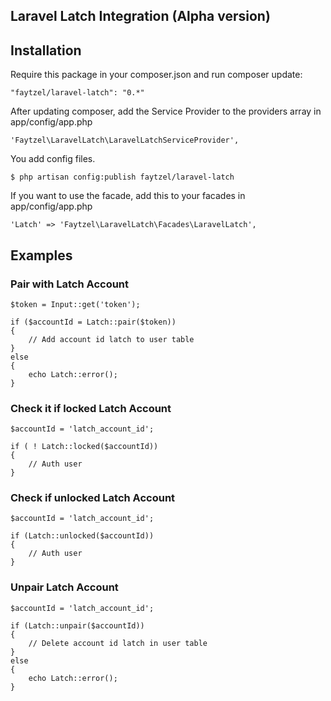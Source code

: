 ## Laravel Latch Integration (Alpha version)

## Installation

Require this package in your composer.json and run composer update:

    "faytzel/laravel-latch": "0.*"

After updating composer, add the Service Provider to the providers array in app/config/app.php

    'Faytzel\LaravelLatch\LaravelLatchServiceProvider',

You add config files.

    $ php artisan config:publish faytzel/laravel-latch

If you want to use the facade, add this to your facades in app/config/app.php

    'Latch' => 'Faytzel\LaravelLatch\Facades\LaravelLatch',

## Examples

### Pair with Latch Account

    $token = Input::get('token');

    if ($accountId = Latch::pair($token))
    {
        // Add account id latch to user table
    }
    else
    {
        echo Latch::error();
    }

### Check it if locked Latch Account

    $accountId = 'latch_account_id';

    if ( ! Latch::locked($accountId))
    {
        // Auth user
    }

### Check if unlocked Latch Account

    $accountId = 'latch_account_id';

    if (Latch::unlocked($accountId))
    {
        // Auth user
    }

### Unpair Latch Account

    $accountId = 'latch_account_id';

    if (Latch::unpair($accountId))
    {
        // Delete account id latch in user table
    }
    else
    {
        echo Latch::error();
    }